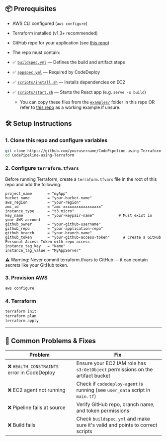 ## 📦 Prerequisites

- AWS CLI configured (`aws configure`)
- Terraform installed (v1.3+ recommended)
- GitHub repo for your application (see [this repo](https://github.com/yourusername/terraform-project-task-1))
- The repo must contain:
- ✅ [`buildspec.yml`](examples/buildspec.yml) — Defines the build and artifact steps
- ✅ [`appspec.yml`](examples/appspec.yml) — Required by CodeDeploy
- ✅ [`scripts/install.sh`](examples/scripts/install.sh) — Installs dependencies on EC2
- ✅ [`scripts/start.sh`](examples/scripts/start.sh) — Starts the React app (e.g. `serve -s build`)

  - You can copy these files from the [`examples/`](examples) folder in this repo OR refer to [this repo](https://github.com/yourusername/terraform-project-task-1) as a working example if unsure.

 ## 🛠️ Setup Instructions

### 1. Clone this repo and configure variables

```bash
git clone https://github.com/yourusername/CodePipeline-using-Terraform.git
cd CodePipeline-using-Terraform
```
### 2. Configure `terraform.tfvars`

Before running Terraform, create a `terraform.tfvars` file in the root of this repo and add the following:

```hcl
project_name       = "myApp"
bucket_name        = "your-bucket-name"
aws_region         = "your-region"
ami_id             = "ami-xxxxxxxxxxxxxxxxx"   
instance_type      = "t3.micro"
key_name           = "your-keypair-name"           # Must exist in your AWS account
github_owner       = "your-github-username"
github_repo        = "your-application-repo"   
github_branch      = "your-branch-name"
github_token       = "your-github-access-token"      # Create a GitHub Personal Access Token with repo access
instance_tag_key   = "Name"
instance_tag_value = "MyAppServer"
```

⚠️ Warning: Never commit terraform.tfvars to GitHub — it can contain secrets like your GitHub token.

### 3. Provision AWS
```bash
aws configure
```

### 4. Terraform 
```bash
terraform init
terraform plan
terraform apply
```

---

## 🧠 Common Problems & Fixes

| Problem                                    | Fix                                                                            |
|-------------------------------------------|---------------------------------------------------------------------------------|
| ❌ `HEALTH_CONSTRAINTS` error in CodeDeploy | Ensure your EC2 IAM role has `s3:GetObject` permissions on the artifact bucket |
| ❌ EC2 agent not running                    | Check if `codedeploy-agent` is running (see `user_data` script in `main.tf`)   |
| ❌ Pipeline fails at source                 | Verify GitHub repo, branch name, and token permissions                         |
| ❌ Build fails                              | Check `buildspec.yml` and make sure it's valid and points to correct scripts   |
